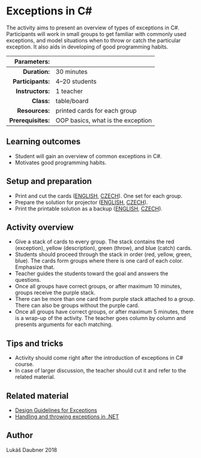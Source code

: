 # Exceptions in C\#

The activity aims to present an overview of types of exceptions in C#. Participants will work in small groups to get familiar with commonly used exceptions, and model situations when to throw or catch the particular exception. It also aids in developing of good programming habits.

| Parameters:        |                                     |
| -----------------: | :---------------------------------- |
| **Duration:**      | 30 minutes                          |
| **Participants:**  | 4–20 students                       |
| **Instructors:**   | 1 teacher                           |
| **Class:**         | table/board                         |     
| **Resources:**     | printed cards for each group        |	
| **Prerequisites:** | OOP basics, what is the exception   |

## Learning outcomes

* Student will gain an overview of common exceptions in C#.
* Motivates good programming habits.

## Setup and preparation

* Print and cut the cards ([ENGLISH](en/Exceptions-CSharp_Cards.pdf), [CZECH](cs/Exceptions-CSharp_Cards.pdf)). One set for each group.
* Prepare the solution for projector ([ENGLISH](en/Exceptions-CSharp_Solution.pdf), [CZECH](cs/Exceptions-CSharp_Solution.pdf)).
* Print the printable solution as a backup ([ENGLISH](en/Exceptions-CSharp_Solution-Projector.pdf), [CZECH](cs/Exceptions-CSharp_Solution-Projector.pdf)).

## Activity overview

* Give a stack of cards to every group. The stack contains the red (exception), yellow (description), green (throw), and blue (catch) cards.
* Students should proceed through the stack in order (red, yellow, green, blue). The cards form groups where there is one card of each color. Emphasize that.
* Teacher guides the students toward the goal and answers the questions.
* Once all groups have correct groups, or after maximum 10 minutes, groups receive the purple stack.
* There can be more than one card from purple stack attached to a group. There can also be groups without the purple card.
* Once all groups have correct groups, or after maximum 5 minutes, there is a wrap-up of the activity. The teacher goes column by column and presents arguments for each matching.

## Tips and tricks

* Activity should come right after the introduction of exceptions in C# course.
* In case of larger discussion, the teacher should cut it and refer to the related material.

## Related material

* [Design Guidelines for Exceptions](https://msdn.microsoft.com/en-us/library/ms229014(v=vs.100).aspx)
* [Handling and throwing exceptions in .NET](https://docs.microsoft.com/en-us/dotnet/standard/exceptions/index)

## Author

Lukáš Daubner 2018
